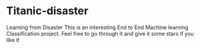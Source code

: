 # Titanic-disaster
Learning from Disaster
This is an interesting End to End Machine learning  Classification project. Feel free to go through it and give it some stars if you like it
